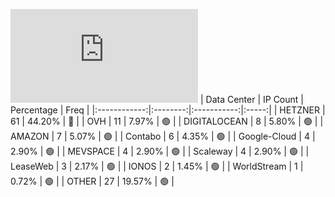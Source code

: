 ![Diagramm](https://github.com/obajay/StateSync-snapshots/blob/main/Projects/Dymension/1/README.md)
| Data Center | IP Count | Percentage | Freq |
|:------------:|:--------:|:-----------:|:-----:|
| HETZNER | 61 | 44.20% | 🔴 |
| OVH | 11 | 7.97% | 🟢 |
| DIGITALOCEAN | 8 | 5.80% | 🟢 |
| AMAZON | 7 | 5.07% | 🟢 |
| Contabo | 6 | 4.35% | 🟢 |
| Google-Cloud | 4 | 2.90% | 🟢 |
| MEVSPACE | 4 | 2.90% | 🟢 |
| Scaleway | 4 | 2.90% | 🟢 |
| LeaseWeb | 3 | 2.17% | 🟢 |
| IONOS | 2 | 1.45% | 🟢 |
| WorldStream | 1 | 0.72% | 🟢 |
| OTHER | 27 | 19.57% | 🟢 |